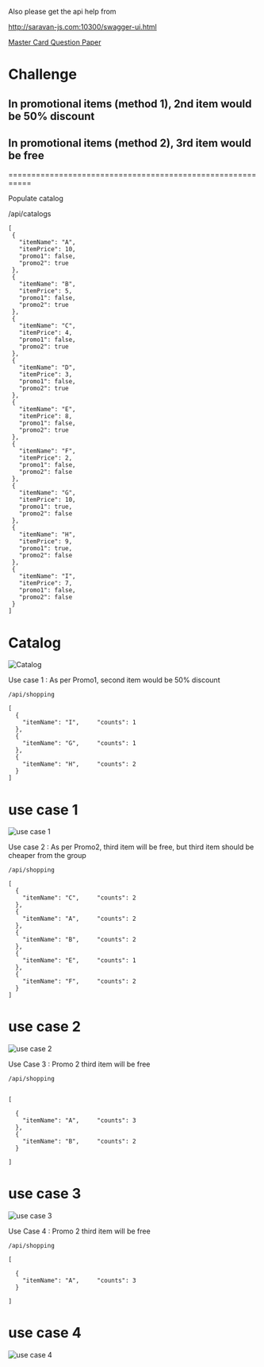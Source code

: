 Also please get the api help from

http://saravan-js.com:10300/swagger-ui.html

[Master Card Question Paper](./doc/mc-api-team-test.docx)

#  Challenge
## In promotional items (method 1), 2nd item would be 50% discount
## In promotional items (method 2), 3rd item would be free

===========================================================

Populate catalog 

 /api/catalogs
    
    [
     {
       "itemName": "A",
       "itemPrice": 10,
       "promo1": false,
       "promo2": true
     },
     {
       "itemName": "B",
       "itemPrice": 5,
       "promo1": false,
       "promo2": true
     },
     {
       "itemName": "C",
       "itemPrice": 4,
       "promo1": false,
       "promo2": true
     },
     {
       "itemName": "D",
       "itemPrice": 3,
       "promo1": false,
       "promo2": true
     },
     {
       "itemName": "E",
       "itemPrice": 8,
       "promo1": false,
       "promo2": true
     },
     {
       "itemName": "F",
       "itemPrice": 2,
       "promo1": false,
       "promo2": false
     },
     {
       "itemName": "G",
       "itemPrice": 10,
       "promo1": true,
       "promo2": false
     },
     {
       "itemName": "H",
       "itemPrice": 9,
       "promo1": true,
       "promo2": false
     },
     {
       "itemName": "I",
       "itemPrice": 7,
       "promo1": false,
       "promo2": false
     }
    ]

# Catalog
![Catalog](./doc/catalog.jpg?raw=true)

Use case 1 : As per Promo1, second item would be 50% discount

    /api/shopping
    
    [
      {
        "itemName": "I",     "counts": 1
      },
      {
        "itemName": "G",     "counts": 1
      },
      {
        "itemName": "H",     "counts": 2
      }
    ]


# use case 1
![use case 1](./doc/usecase1.jpg?raw=true)


Use case 2 : As per Promo2,  third item will be free, but third item should be cheaper from the group

    /api/shopping
    
    [
      {
        "itemName": "C",     "counts": 2
      },
      {
        "itemName": "A",     "counts": 2
      },
      {
        "itemName": "B",     "counts": 2
      },
      {
        "itemName": "E",     "counts": 1
      },
      {
        "itemName": "F",     "counts": 2
      }
    ]


# use case 2
![use case 2](./doc/usecase2.jpg?raw=true)

Use Case 3 :  Promo 2 third item will be free

    /api/shopping

    
    [
    
      {
        "itemName": "A",     "counts": 3
      },
      {
        "itemName": "B",     "counts": 2
      }
      
    ]


# use case 3
![use case 3](./doc/usecase3.jpg?raw=true)

Use Case 4 :  Promo 2 third item will be free

    /api/shopping
    
    [
    
      {
        "itemName": "A",     "counts": 3
      }
      
    ]


# use case 4
![use case 4](./doc/usecase4.jpg?raw=true)

